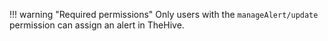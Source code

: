 !!! warning "Required permissions"
    Only users with the `manageAlert/update` permission can assign an alert in TheHive.